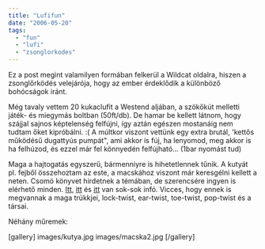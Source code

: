 ```yaml
---
title: "Lufifun"
date: "2006-05-20"
tags: 
  - "fun"
  - "lufi"
  - "zsonglorkodes"
---
```


Ez a post megint valamilyen formában felkerül a Wildcat oldalra, hiszen a zsonglőrködés velejárója, hogy az ember érdeklődik a különböző bohócságok iránt.

Még tavaly vettem 20 kukaclufit a Westend aljában, a szökőkút melletti játék- és miegymás boltban (50ft/db). De hamar be kellett látnom, hogy szájjal sajnos képtelenség felfújni, így aztán egészen mostanáig nem tudtam őket kipróbálni. :( A múltkor viszont vettünk egy extra brutál, 'kettős működésű dugattyús pumpát", ami akkor is fúj, ha lenyomod, meg akkor is ha felhúzod, és ezzel már fel könnyedén felfújható... (1bar nyomást tud)

Maga a hajtogatás egyszerű, bármenniyre is hihetetlennek tűnik. A kutyát pl. fejből összehoztam az este, a macskához viszont már keresgélni kellett a neten. Csomó könyvet hirdetnek a témában, de szerencsére ingyen is elérhető minden. [Itt](http://www.multihobbies.com/balloons/index.htm), [itt](http://www.simreal.com/twiki2/bin/view.pl/Simreal/Balloons) és [itt](http://www.balloonhq.com/) van sok-sok infó. Vicces, hogy ennek is megvannak a maga trükkjei, lock-twist, ear-twist, toe-twist, pop-twist és a társai.

Néhány műremek:

[gallery]
  images/kutya.jpg
  images/macska2.jpg
[/gallery]
